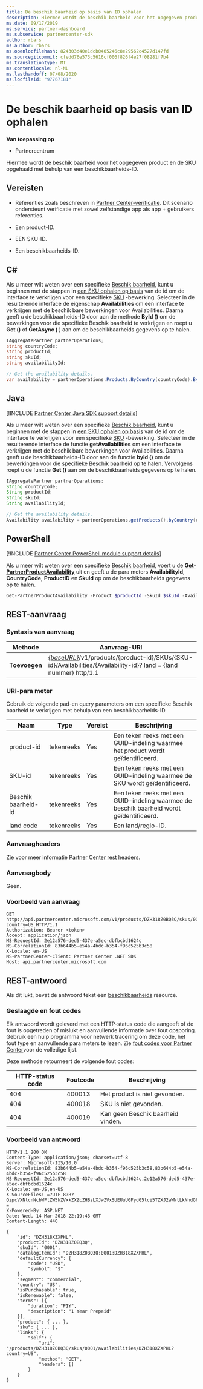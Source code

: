 ```yaml
---
title: De beschik baarheid op basis van ID ophalen
description: Hiermee wordt de beschik baarheid voor het opgegeven product en de SKU opgehaald met behulp van een beschikbaarheids-ID.
ms.date: 09/17/2019
ms.service: partner-dashboard
ms.subservice: partnercenter-sdk
author: rbars
ms.author: rbars
ms.openlocfilehash: 824303d40e1dcb0405246c8e29562c4527d147fd
ms.sourcegitcommit: cfedd76e573c5616cf006f826f4e27f08281f7b4
ms.translationtype: MT
ms.contentlocale: nl-NL
ms.lasthandoff: 07/08/2020
ms.locfileid: "97767181"
---
```

# <a name="get-the-availability-by-id"></a>De beschik baarheid op basis van ID ophalen

**Van toepassing op**

- Partnercentrum

Hiermee wordt de beschik baarheid voor het opgegeven product en de SKU opgehaald met behulp van een beschikbaarheids-ID.

## <a name="prerequisites"></a>Vereisten

- Referenties zoals beschreven in [Partner Center-verificatie](partner-center-authentication.md). Dit scenario ondersteunt verificatie met zowel zelfstandige app als app + gebruikers referenties.

- Een product-ID.

- EEN SKU-ID.

- Een beschikbaarheids-ID.

## <a name="c"></a>C\#

Als u meer wilt weten over een specifieke [Beschik baarheid](product-resources.md#availability), kunt u beginnen met de stappen in [een SKU ophalen op basis](get-a-sku-by-id.md) van de id om de interface te verkrijgen voor een specifieke [SKU](product-resources.md#sku) -bewerking. Selecteer in de resulterende interface de eigenschap **Availabilities** om een interface te verkrijgen met de beschik bare bewerkingen voor Availabilities. Daarna geeft u de beschikbaarheids-ID door aan de methode **ById ()** om de bewerkingen voor die specifieke Beschik baarheid te verkrijgen en roept u **Get ()** of **GetAsync (** ) aan om de beschikbaarheids gegevens op te halen.

```csharp
IAggregatePartner partnerOperations;
string countryCode;
string productId;
string skuId;
string availabilityId;

// Get the availability details.
var availability = partnerOperations.Products.ByCountry(countryCode).ById(productId).Skus.ById(skuId).Availabilities.ById(availabilityId).Get();
```

## <a name="java"></a>Java

[!INCLUDE [Partner Center Java SDK support details](../includes/java-sdk-support.md)]

Als u meer wilt weten over een specifieke [Beschik baarheid](product-resources.md#availability), kunt u beginnen met de stappen in [een SKU ophalen op basis](get-a-sku-by-id.md) van de id om de interface te verkrijgen voor een specifieke [SKU](product-resources.md#sku) -bewerking. Selecteer in de resulterende interface de functie **getAvailabilities** om een interface te verkrijgen met de beschik bare bewerkingen voor Availabilities. Daarna geeft u de beschikbaarheids-ID door aan de functie **byId ()** om de bewerkingen voor die specifieke Beschik baarheid op te halen. Vervolgens roept u de functie **Get ()** aan om de beschikbaarheids gegevens op te halen.

```java
IAggregatePartner partnerOperations;
String countryCode;
String productId;
String skuId;
String availabilityId;

// Get the availability details.
Availability availability = partnerOperations.getProducts().byCountry(countryCode).byId(productId).getSkus().byId(skuId).getAvailabilities().byId(availabilityId).get();
```

## <a name="powershell"></a>PowerShell

[!INCLUDE [Partner Center PowerShell module support details](../includes/powershell-module-support.md)]

Als u meer wilt weten over een specifieke [Beschik baarheid](product-resources.md#availability), voert u de [**Get-PartnerProductAvailability**](https://github.com/Microsoft/Partner-Center-PowerShell/blob/master/docs/help/Get-PartnerProductAvailability.md) uit en geeft u de para meters **AvailabilityId**, **CountryCode**, **ProductID** en **SkuId** op om de beschikbaarheids gegevens op te halen.

```powershell
Get-PartnerProductAvailability -Product $productId -SkuId $skuId -AvailabilityId $availabilityId
```

## <a name="rest-request"></a>REST-aanvraag

### <a name="request-syntax"></a>Syntaxis van aanvraag

| Methode  | Aanvraag-URI |
|---------|------------------------------------------------------------------------------------------------------------------------------------------------------------|
| **Toevoegen** | [*{baseURL}*](partner-center-rest-urls.md)/v1/products/{product-id}/SKUs/{SKU-id}/Availabilities/{Availability-id}? land = {land nummer} http/1.1         |

### <a name="uri-parameter"></a>URI-para meter

Gebruik de volgende pad-en query parameters om een specifieke Beschik baarheid te verkrijgen met behulp van een beschikbaarheids-ID.

| Naam                   | Type     | Vereist | Beschrijving                                                     |
|------------------------|----------|----------|-----------------------------------------------------------------|
| product-id             | tekenreeks   | Yes      | Een teken reeks met een GUID-indeling waarmee het product wordt geïdentificeerd.            |
| SKU-id                 | tekenreeks   | Yes      | Een teken reeks met een GUID-indeling waarmee de SKU wordt geïdentificeerd.                |
| Beschik baarheid-id        | tekenreeks   | Yes      | Een teken reeks met een GUID-indeling waarmee de beschik baarheid wordt geïdentificeerd.       |
| land code           | tekenreeks   | Yes      | Een land/regio-ID.                                            |

### <a name="request-headers"></a>Aanvraagheaders

Zie voor meer informatie [Partner Center rest headers](headers.md).

### <a name="request-body"></a>Aanvraagbody

Geen.

### <a name="request-example"></a>Voorbeeld van aanvraag

```http
GET http://api.partnercenter.microsoft.com/v1/products/DZH318Z0BQ3Q/skus/0001/availabilities/DZH318XZXPHL?country=US HTTP/1.1
Authorization: Bearer <token>
Accept: application/json
MS-RequestId: 2e12a576-ded5-437e-a5ec-dbfbcbd1624c
MS-CorrelationId: 83b644b5-e54a-4bdc-b354-f96c525b3c58
X-Locale: en-US
MS-PartnerCenter-Client: Partner Center .NET SDK
Host: api.partnercenter.microsoft.com
```

## <a name="rest-response"></a>REST-antwoord

Als dit lukt, bevat de antwoord tekst een [beschikbaarheids](product-resources.md#availability) resource.

### <a name="response-success-and-error-codes"></a>Geslaagde en fout codes

Elk antwoord wordt geleverd met een HTTP-status code die aangeeft of de fout is opgetreden of mislukt en aanvullende informatie over fout opsporing. Gebruik een hulp programma voor netwerk tracering om deze code, het fout type en aanvullende para meters te lezen. Zie [fout codes voor Partner Center](error-codes.md)voor de volledige lijst.

Deze methode retourneert de volgende fout codes:

| HTTP-status code     | Foutcode   | Beschrijving                                                                                               |
|----------------------|--------------|-----------------------------------------------------------------------------------------------------------|
| 404                  | 400013       | Het product is niet gevonden.                                                                                    |
| 404                  | 400018       | SKU is niet gevonden.                                                                                        |
| 404                  | 400019       | Kan geen Beschik baarheid vinden.                                                                                   |

### <a name="response-example"></a>Voorbeeld van antwoord

```http
HTTP/1.1 200 OK
Content-Type: application/json; charset=utf-8
Server: Microsoft-IIS/10.0
MS-CorrelationId: 83b644b5-e54a-4bdc-b354-f96c525b3c58,83b644b5-e54a-4bdc-b354-f96c525b3c58
MS-RequestId: 2e12a576-ded5-437e-a5ec-dbfbcbd1624c,2e12a576-ded5-437e-a5ec-dbfbcbd1624c
X-Locale: en-US,en-US
X-SourceFiles: =?UTF-8?B?QzpcVXNlcnNcbWFtZW5kZVxkZXZcZHBzLXJwZVxSUEUuUGFydG5lci5TZXJ2aWNlLkNhdGFsb2dcV2ViQXBpc1xDYXRhbG9nU2VydmljZS5WMi5XZWJcdjFccHJvZHVjdHNcRFpIMzE4WjBCUTNRXHNrdXNcMDAwMVxhdmFpbGFiaWxpdGllc1xEWkgzMThaMEhNS1E=?=
X-Powered-By: ASP.NET
Date: Wed, 14 Mar 2018 22:19:43 GMT
Content-Length: 440

{
    "id": "DZH318XZXPHL",
    "productId": "DZH318Z0BQ3Q",
    "skuId": "0001",
    "catalogItemId": "DZH318Z0BQ3Q:0001:DZH318XZXPHL",
    "defaultCurrency": {
        "code": "USD",
        "symbol": "$"
    },
    "segment": "commercial",
    "country": "US",
    "isPurchasable": true,
    "isRenewable": false,
    "terms": [{
        "duration": "P1Y",
        "description": "1 Year Prepaid"
    }],
    "product": { ... },
    "sku": { ... },
    "links": {
        "self": {
            "uri": "/products/DZH318Z0BQ3Q/skus/0001/availabilities/DZH318XZXPHL?country=US",
            "method": "GET",
            "headers": []
        }
    }
}
```
